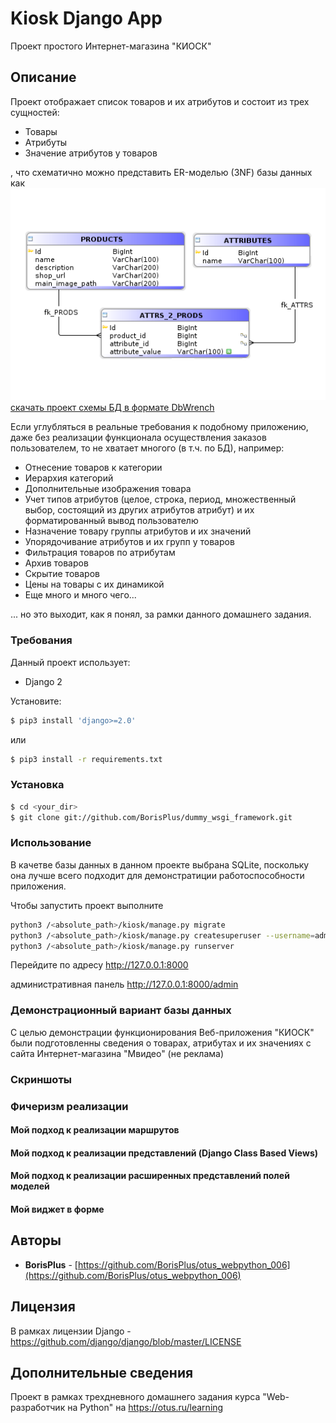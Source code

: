 # Kiosk Django App

Проект простого Интернет-магазина "КИОСК"

## Описание

Проект отображает список товаров и их атрибутов и состоит из трех сущностей:
* Товары
* Атрибуты
* Значение атрибутов у товаров

, что схематично можно представить ER-моделью (3NF) базы данных как
![KIOSK_ER_model](https://raw.githubusercontent.com/BorisPlus/otus_webpython_004/master/README.files/images/simple_ER_model.png "Title")
[скачать проект схемы БД в формате DbWrench](https://raw.githubusercontent.com/BorisPlus/otus_webpython_004/master/README.files/docs/db_wrench_project.xml "Title")

Если углубляться в реальные требования к подобному приложению, даже без реализации функционала осуществления заказов пользователем, то не хватает многого (в т.ч. по БД), например:
* Отнесение товаров к категории
* Иерархия категорий
* Дополнительные изображения товара
* Учет типов атрибутов (целое, строка, период, множественный выбор, состоящий из других атрибутов атрибут) и их форматированный вывод пользователю
* Назначение товару группы атрибутов и их значений
* Упорядочивание атрибутов и их групп у товаров
* Фильтрация товаров по атрибутам
* Архив товаров
* Скрытие товаров
* Цены на товары с их динамикой
* Еще много и много чего...

... но это выходит, как я понял, за рамки данного домашнего задания.

### Требования

Данный проект использует:
* Django 2

Установите:

```bash
$ pip3 install 'django>=2.0'
```

или

```bash
$ pip3 install -r requirements.txt
```

### Установка

```bash
$ cd <your_dir>
$ git clone git://github.com/BorisPlus/dummy_wsgi_framework.git
```

### Использование

В качетве базы данных в данном проекте выбрана SQLite, поскольку она лучше всего подходит для демонстратиции работоспособности приложения. 

Чтобы запустить проект выполните
```bash
python3 /<absolute_path>/kiosk/manage.py migrate
python3 /<absolute_path>/kiosk/manage.py createsuperuser --username=admin --email=admin@example.com
python3 /<absolute_path>/kiosk/manage.py runserver
```
Перейдите по адресу http://127.0.0.1:8000

административная панель  http://127.0.0.1:8000/admin

### Демонстрационный вариант базы данных

С целью демонстрации функционирования Веб-приложения "КИОСК" были подготовленны сведения о товарах, атрибутах и их значениях с сайта Интернет-магазина "Мвидео" (не реклама)

### Cкриншоты


### Фичеризм реализации

#### Мой подход к реализации маршрутов

#### Мой подход к реализации представлений (Django Class Based Views)

#### Мой подход к реализации расширенных представлений полей моделей

#### Мой виджет в форме

## Авторы

* **BorisPlus** - [https://github.com/BorisPlus/otus_webpython_006](https://github.com/BorisPlus/otus_webpython_006)

## Лицензия

В рамках лицензии Django - https://github.com/django/django/blob/master/LICENSE

## Дополнительные сведения

Проект в рамках трехдневного домашнего задания курса "Web-разработчик на Python" на https://otus.ru/learning
